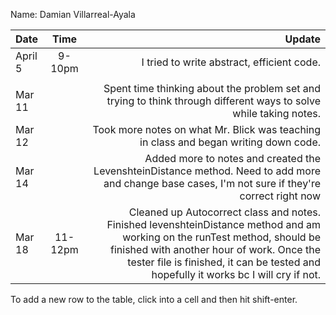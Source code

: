Name: Damian Villarreal-Ayala

| Date    |  Time   |                                                                                                                                                                                                                                                          Update |
|:--------|:-------:|----------------------------------------------------------------------------------------------------------------------------------------------------------------------------------------------------------------------------------------------------------------:|
| April 5 | 9-10pm  |                                                                                                                                                                                                                      I tried to write abstract, efficient code. |
|         |         |                                                                                                                                                                                                                                                                 |
| Mar 11  |         |                                                                                                                                               Spent time thinking about the problem set and trying to think through different ways to solve while taking notes. |
| Mar 12  |         |                                                                                                                                                                            Took more notes on what Mr. Blick was teaching in class and began writing down code. |
| Mar 14  |         |                                                                                                               Added more to notes and created the LevenshteinDistance method. Need to add more and change base cases, I'm not sure if they're correct right now |
| Mar 18  | 11-12pm | Cleaned up Autocorrect class and notes. Finished levenshteinDistance method and am working on the runTest method, should be finished with another hour of work. Once the tester file is finished, it can be tested and hopefully it works bc I will cry if not. |


To add a new row to the table, click into a cell and then hit shift-enter.
